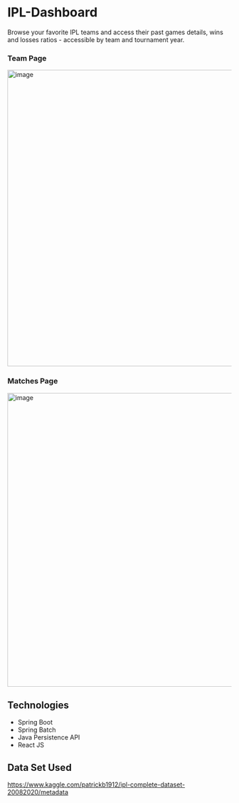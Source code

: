 # IPL-Dashboard

Browse your favorite IPL teams and access their past games details, wins and losses ratios - accessible by team and tournament year.

### Team Page

<img width="665" alt="image" src="https://github.com/crazycodeop/IPL-Dashboard/assets/85179778/63c89657-a6b5-4f84-ac80-56b5691e9227">

### Matches Page

<img width="659" alt="image" src="https://github.com/crazycodeop/IPL-Dashboard/assets/85179778/fb3dd85c-4351-4b69-96ba-0838e11b7ac3">

## Technologies

* Spring Boot
* Spring Batch
* Java Persistence API
* React JS

## Data Set Used

https://www.kaggle.com/patrickb1912/ipl-complete-dataset-20082020/metadata

